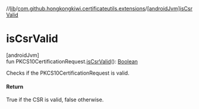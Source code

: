 //[lib](../../index.md)/[com.github.hongkongkiwi.certificateutils.extensions](index.md)/[[androidJvm]isCsrValid]([android-jvm]is-csr-valid.md)

# isCsrValid

[androidJvm]\
fun PKCS10CertificationRequest.[isCsrValid]([android-jvm]is-csr-valid.md)(): [Boolean](https://kotlinlang.org/api/latest/jvm/stdlib/kotlin/-boolean/index.html)

Checks if the PKCS10CertificationRequest is valid.

#### Return

True if the CSR is valid, false otherwise.
